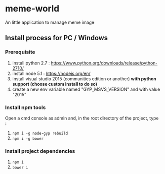 # meme-world
An little application to manage meme image

## Install process for PC / Windows

### Prerequisite

1. install python 2.7 : https://www.python.org/downloads/release/python-2710/
2. install node 5.1 : https://nodejs.org/en/
3. install visual studio 2015 (communities edition or another) **with python support (choose custom install to do so)**
4. create a new env variable named "GYP_MSVS_VERSION" and with value "2015"

### Install npm tools
Open a cmd console as admin and, in the root directory of the project, type  :

1. ``` npm i -g node-gyp rebuild ```
2. ``` npm i -g bower ```


### Install project dependencies
1. ``` npm i ```
2. ``` bower i ```

